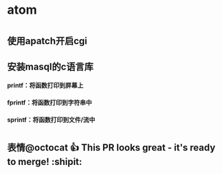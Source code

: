 # atom
#
## 使用apatch开启cgi
## 安装masql的c语言库
#### printf：将函数打印到屏幕上
#### fprintf：将函数打印到字符串中
#### sprintf：将函数打印到文件/流中
#
## 表情@octocat :+1: This PR looks great - it's ready to merge! :shipit:

